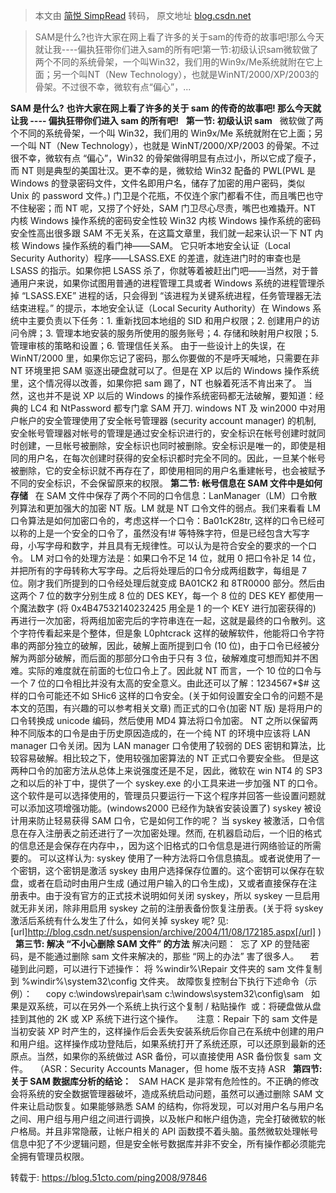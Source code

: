> 本文由 [简悦 SimpRead](http://ksria.com/simpread/) 转码， 原文地址 [blog.csdn.net](https://blog.csdn.net/weixin_34417200/article/details/91729713)

> SAM是什么?也许大家在网上看了许多的关于sam的传奇的故事吧!那么今天就让我----偏执狂带你们进入sam的所有吧!第一节:初级认识sam微软做了两个不同的系统骨架，一个叫Win32，我们用的Win9x/Me系统就附在它上面；另一个叫NT（New Technology），也就是WinNT/2000/XP/2003的骨架。不过很不幸，微软有点“偏心”，...

**SAM 是什么?** **也许大家在网上看了许多的关于 sam 的传奇的故事吧! 那么今天就让我 ---- 偏执狂带你们进入 sam 的所有吧!**   **第一节: 初级认识 sam**   微软做了两个不同的系统骨架，一个叫 Win32，我们用的 Win9x/Me 系统就附在它上面；另一个叫 NT（New Technology），也就是 WinNT/2000/XP/2003 的骨架。不过很不幸，微软有点 “偏心”，Win32 的骨架做得明显有点过小，所以它成了瘦子，而 NT 则是典型的美国壮汉。更不幸的是，微软给 Win32 配备的 PWL(PWL 是 Windows 的登录密码文件，文件名即用户名，储存了加密的用户密码，类似 Unix 的 password 文件。) 门卫是个花瓶，不仅连个家门都看不住，而且嘴巴也守不住秘密；而 NT 呢，又捞了个好处，SAM 门卫尽心尽责，嘴巴也难撬开。NT 内核 Windows 操作系统的密码安全性较 Win32 内核 Windows 操作系统的密码安全性高出很多跟 SAM 不无关系，在这篇文章里，我们就一起来认识一下 NT 内核 Windows 操作系统的看门神——SAM。 它只听本地安全认证（Local Security Authority）程序——LSASS.EXE 的差遣，就连进门时的审查也是 LSASS 的指示。如果你把 LSASS 杀了，你就等着被赶出门吧——当然，对于普通用户来说，如果你试图用普通的进程管理工具或者 Windows 系统的进程管理杀掉 “LSASS.EXE” 进程的话，只会得到 “该进程为关键系统进程，任务管理器无法结束进程。” 的提示，本地安全认证（Local Security Authority）在 Windows 系统中主要负责以下任务：1. 重新找回本地组的 SID 和用户权限；2. 创建用户的访问令牌；3. 管理本地安装的服务所使用的服务账号；4. 存储和映射用户权限；5. 管理审核的策略和设置；6. 管理信任关系。 由于一些设计上的失误，在 WinNT/2000 里，如果你忘记了密码，那么你要做的不是呼天喊地，只需要在非 NT 环境里把 SAM 驱逐出硬盘就可以了。但是在 XP 以后的 Windows 操作系统里，这个情况得以改善，如果你把 sam 踢了，NT 也躲着死活不肯出来了。 当然，这也并不是说 XP 以后的 Windows 的操作系统密码都无法破解，要知道：经典的 LC4 和 NtPassword 都专门拿 SAM 开刀. windows NT 及 win2000 中对用户帐户的安全管理使用了安全帐号管理器 (security account manager) 的机制, 安全帐号管理器对帐号的管理是通过安全标识进行的，安全标识在帐号创建时就同时创建，一旦帐号被删除，安全标识也同时被删除。安全标识是唯一的，即使是相同的用户名，在每次创建时获得的安全标识都时完全不同的。因此，一旦某个帐号被删除，它的安全标识就不再存在了，即使用相同的用户名重建帐号，也会被赋予不同的安全标识，不会保留原来的权限。 **第二节: 帐号信息在 SAM 文件中是如何存储**   在 SAM 文件中保存了两个不同的口令信息：LanManager（LM）口令散列算法和更加强大的加密 NT 版。LM 就是 NT 口令文件的弱点。我们来看看 LM 口令算法是如何加密口令的，考虑这样一个口令：Ba01cK28tr, 这样的口令已经可以称的上是一个安全的口令了，虽然没有!# 等特殊字符，但是已经包含大写字母，小写字母和数字，并且具有无规律性。可以认为是符合安全的要求的一个口令。 LM 对口令的处理方法是：如果口令不足 14 位，就用 0 把口令补足 14 位，并把所有的字母转称大写字母。之后将处理后的口令分成两组数字，每组是 7 位。刚才我们所提到的口令经处理后就变成 BA01CK2 和 8TR0000 部分。然后由这两个 7 位的数字分别生成 8 位的 DES KEY，每一个 8 位的 DES KEY 都使用一个魔法数字 (将 0x4B47532140232425 用全是 1 的一个 KEY 进行加密获得的) 再进行一次加密，将两组加密完后的字符串连在一起，这就是最终的口令散列。这个字符传看起来是个整体，但是象 L0phtcrack 这样的破解软件，他能将口令字符串的两部分独立的破解，因此，破解上面所提到口令 (10 位)，由于口令已经被分解为两部分破解，而后面的那部分口令由于只有 3 位，破解难度可想而知并不困难。实际的难度就在前面的七位口令上了。因此就 NT 而言，一个 10 位的口令与一个 7 位的口令相比并没有太高的安全意义。由此还可以了解：1234567*$# 这样的口令可能还不如 SHic6 这样的口令安全。(关于如何设置安全口令的问题不是本文的范围，有兴趣的可以参考相关文章) 而正式的口令(加密 NT 版) 是将用户的口令转换成 unicode 编码，然后使用 MD4 算法将口令加密。 NT 之所以保留两种不同版本的口令是由于历史原因造成的，在一个纯 NT 的环境中应该将 LAN manager 口令关闭。因为 LAN manager 口令使用了较弱的 DES 密钥和算法，比较容易破解。相比较之下，使用较强加密算法的 NT 正式口令要安全些。 但是这两种口令的加密方法从总体上来说强度还是不足，因此，微软在 win NT4 的 SP3 之和以后的补丁中，提供了一个 syskey.exe 的小工具来进一步加强 NT 的口令。这个软件是可以选择使用的，管理员只要运行一下这个程序并回答一些设置问题就可以添加这项增强功能。(windows2000 已经作为缺省安装设置了) syskey 被设计用来防止轻易获得 SAM 口令，它是如何工作的呢？ 当 syskey 被激活，口令信息在存入注册表之前还进行了一次加密处理。然而, 在机器启动后，一个旧的格式的信息还是会保存在内存中，，因为这个旧格式的口令信息是进行网络验证的所需要的。 可以这样认为: syskey 使用了一种方法将口令信息搞乱。或者说使用了一个密钥，这个密钥是激活 syskey 由用户选择保存位置的。这个密钥可以保存在软盘，或者在启动时由用户生成 (通过用户输入的口令生成)，又或者直接保存在注册表中。由于没有官方的正式技术说明如何关闭 syskey，所以 syskey 一旦启用就无非关闭，除非用启用 syskey 之前的注册表备份恢复注册表。(关于将 syskey 激活后系统有什么发生了什么，如何关掉 syskey 呢? 见: [url]http://blog.csdn.net/suspension/archive/2004/11/08/172185.aspx[/url] )   **第三节: 解决 “不小心删除 SAM 文件” 的方法** 解决问题：  忘了 XP 的登陆密码，是不能通过删除 sam 文件来解决的，那些 “网上的办法” 害了很多人。 　若碰到此问题，可以进行下述操作： 将 %windir%\Repair 文件夹的 sam 文件复制到 %windir%\system32\config 文件夹。 故障恢复控制台下执行下述命令（示例）：  　copy c:\windows\repair\sam c:\windows\system32\config\sam   如果是双系统，可以在另外一个系统上执行这个复制 / 粘贴操作  或：将硬盘做从盘挂到其他的 2K 或 XP 系统下进行这个操作。  　注意：Repair 下的 sam 文件是当初安装 XP 时产生的，这样操作后会丢失安装系统后你自己在系统中创建的用户和用户组。这样操作成功登陆后，如果系统打开了系统还原，可以还原到最新的还原点。当然，如果你的系统做过 ASR 备份，可以直接使用 ASR 备份恢复 sam 文件。   （ASR：Security Accounts Manager，但 home 版不支持 ASR   **第四节: 关于 SAM 数据库分析的结论：**   SAM HACK 是非常有危险性的。不正确的修改会将系统的安全数据管理器破坏，造成系统启动问题，虽然可以通过删除 SAM 文件来让启动恢复。如果能够熟悉 SAM 的结构，你将发现，可以对用户名与用户名之间、用户组与用户组之间进行调换，以及帐户和帐户组伪造，完全打破微软的帐户格局。并且非常隐蔽，让帐户相关的 API 函数摸不着头脑。虽然微软处理帐号信息中犯了不少逻辑问题，但是安全帐号数据库并非不安全，所有操作都必须能完全拥有管理员权限。  

转载于: https://blog.51cto.com/ping2008/97846